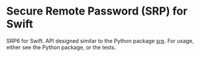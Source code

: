 Secure Remote Password (SRP) for Swift
======================================

SRP6 for Swift. API designed similar to the Python package [srp](https://pypi.python.org/pypi/srp). For usage, either see the Python package, or the tests.
